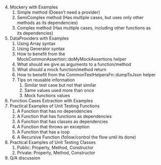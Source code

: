 4. Mockery with Examples
   1. Simple method (Doesn’t need a provider)
   2. SemiComplex method (Has multiple cases, but uses only other methods as its dependencies)
   3. Complex method (Has multiple cases, including other functions as its dependencies)
5. DataProviders with Examples
   1. Using Array syntax
   2. Using Generator syntax
   3. How to benefit from the MockCommonAssertion::doMyMockAssertions helper
   4. What should we give as arguments to a function/method
   5. What should a mock function/method return
   6. How to benefit from the CommonTestHelpersFn::dumpToJson helper
   7. Tips on reusable information
      1. Similar test case but not that similar
      2. Same values used more than once
      3. Mock functions values
6. Function Cases Extraction with Examples
7. Practical Examples of Unit Testing Functions
   1. A Function that has no dependencies
   2. A Function that has functions as dependencies
   3. A Function that has classes as dependencies
   4. A Function that throws an exception
   5. A Function that has a loop
   6. A Recursive Function (follow/control the flow until its done)
8. Practical Examples of Unit Testing Classes
   1. Public: Property, Method, Constructor
   2. Private: Property, Method, Constructor
9. Q/A discussion
